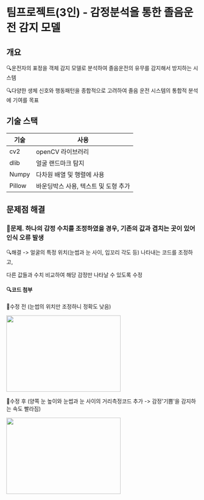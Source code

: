 # 팀프로젝트(3인) - 감정분석을 통한 졸음운전 감지 모델

## 개요
🔍운전자의 표정을 객체 감지 모델로 분석하여 졸음운전의 유무를 감지해서 방지하는 시스템

🔍다양한 생체 신호와 행동패턴을 종합적으로 고려하여 졸음 운전 시스템의 통합적 분석에 기여를 목표

## 기술 스택
|기술|사용|
|-----|-------|
|cv2|openCV 라이브러리|
|dlib|얼굴 랜드마크 탐지|
|Numpy|다차원 배열 및 행렬에 사용|
|Pillow|바운딩박스 사용, 텍스트 및 도형 추가|

## 문제점 해결
### 📝문제. 하나의 감정 수치를 조정하였을 경우, 기존의 값과 겹치는 곳이 있어 인식 오류 발생

🔍해결 -> 얼굴의 특정 위치(눈썹과 눈 사이, 입꼬리 각도 등) 나타내는 코드를 조정하고,

다른 값들과 수치 비교하여 해당 감정만 나타날 수 있도록 수정

#### 🔍코드 첨부

  🔹수정 전 (눈썹의 위치만 조정하니 정확도 낮음)
     
<img src = "https://github.com/user-attachments/assets/8d9ca092-f224-4671-94d4-40cf20d1580b" width="300" height="200">

  🔹수정 후 (양쪽 눈 높이와 눈썹과 눈 사이의 거리측정코드 추가 -> 감정'기쁨'을 감지하는 속도 빨라짐)

<img src = "https://github.com/user-attachments/assets/a191e800-5b6c-4521-b525-c5c361835a0b" width="300" height="200">


   
